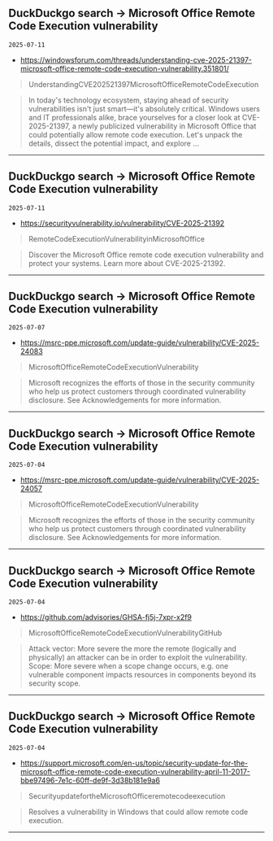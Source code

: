 ## DuckDuckgo search -> Microsoft Office Remote Code Execution vulnerability
`2025-07-11`

* https://windowsforum.com/threads/understanding-cve-2025-21397-microsoft-office-remote-code-execution-vulnerability.351801/

<blockquote>
 UnderstandingCVE202521397MicrosoftOfficeRemoteCodeExecution
</blockquote>
<blockquote>
In today's technology ecosystem, staying ahead of security vulnerabilities isn't just smart—it's absolutely critical. Windows users and IT professionals alike, brace yourselves for a closer look at CVE-2025-21397, a newly publicized vulnerability in Microsoft Office that could potentially allow remote code execution. Let's unpack the details, dissect the potential impact, and explore ...
</blockquote>

---

## DuckDuckgo search -> Microsoft Office Remote Code Execution vulnerability
`2025-07-11`

* https://securityvulnerability.io/vulnerability/CVE-2025-21392

<blockquote>
 RemoteCodeExecutionVulnerabilityinMicrosoftOffice
</blockquote>
<blockquote>
Discover the Microsoft Office remote code execution vulnerability and protect your systems. Learn more about CVE-2025-21392.
</blockquote>

---

## DuckDuckgo search -> Microsoft Office Remote Code Execution vulnerability
`2025-07-07`

* https://msrc-ppe.microsoft.com/update-guide/vulnerability/CVE-2025-24083

<blockquote>
 MicrosoftOfficeRemoteCodeExecutionVulnerability
</blockquote>
<blockquote>
Microsoft recognizes the efforts of those in the security community who help us protect customers through coordinated vulnerability disclosure. See Acknowledgements for more information.
</blockquote>

---

## DuckDuckgo search -> Microsoft Office Remote Code Execution vulnerability
`2025-07-04`

* https://msrc-ppe.microsoft.com/update-guide/vulnerability/CVE-2025-24057

<blockquote>
 MicrosoftOfficeRemoteCodeExecutionVulnerability
</blockquote>
<blockquote>
Microsoft recognizes the efforts of those in the security community who help us protect customers through coordinated vulnerability disclosure. See Acknowledgements for more information.
</blockquote>

---

## DuckDuckgo search -> Microsoft Office Remote Code Execution vulnerability
`2025-07-04`

* https://github.com/advisories/GHSA-fj5j-7xpr-x2f9

<blockquote>
 MicrosoftOfficeRemoteCodeExecutionVulnerabilityGitHub
</blockquote>
<blockquote>
Attack vector: More severe the more the remote (logically and physically) an attacker can be in order to exploit the vulnerability. Scope: More severe when a scope change occurs, e.g. one vulnerable component impacts resources in components beyond its security scope.
</blockquote>

---

## DuckDuckgo search -> Microsoft Office Remote Code Execution vulnerability
`2025-07-04`

* https://support.microsoft.com/en-us/topic/security-update-for-the-microsoft-office-remote-code-execution-vulnerability-april-11-2017-bbe97496-7e1c-60ff-de9f-3d38b181e9a6

<blockquote>
 SecurityupdatefortheMicrosoftOfficeremotecodeexecution
</blockquote>
<blockquote>
Resolves a vulnerability in Windows that could allow remote code execution.
</blockquote>

---

